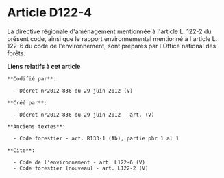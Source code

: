 # Article D122-4

La directive régionale d'aménagement mentionnée à l'article L. 122-2 du présent code, ainsi que le rapport environnemental
mentionné à l'article L. 122-6 du code de l'environnement, sont préparés par l'Office national des forêts.

**Liens relatifs à cet article**

	**Codifié par**:

	  - Décret n°2012-836 du 29 juin 2012 (V)

	**Créé par**:

	  - Décret n°2012-836 du 29 juin 2012 - art. (V)

	**Anciens textes**:

	  - Code forestier - art. R133-1 (Ab), partie phr 1 al 1

	**Cite**:

	  - Code de l'environnement - art. L122-6 (V)
	  - Code forestier (nouveau) - art. L122-2 (V)
